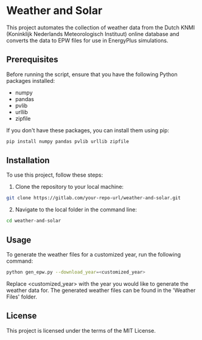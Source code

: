 # Weather and Solar

This project automates the collection of weather data from the Dutch KNMI (Koninklijk Nederlands Meteorologisch Instituut) online database and converts the data to EPW files for use in EnergyPlus simulations.

## Prerequisites

Before running the script, ensure that you have the following Python packages installed:

- numpy
- pandas
- pvlib
- urllib
- zipfile

If you don't have these packages, you can install them using pip:

```bash
pip install numpy pandas pvlib urllib zipfile
```

## Installation

To use this project, follow these steps:

1. Clone the repository to your local machine:

```bash
git clone https://gitlab.com/your-repo-url/weather-and-solar.git
```

2. Navigate to the local folder in the command line:

```bash
cd weather-and-solar
```

## Usage

To generate the weather files for a customized year, run the following command:

```bash
python gen_epw.py --download_year=<customized_year>
```

Replace <customized_year> with the year you would like to generate the weather data for. The generated weather files can be found in the 'Weather Files' folder.

## License

This project is licensed under the terms of the MIT License.
